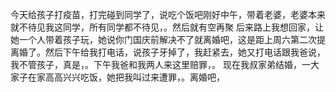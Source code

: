 今天给孩子打疫苗，打完碰到同学了，说吃个饭吧刚好中午，带着老婆，老婆本来就不待见我这同学，所有同学都不待见，。然后就有空再聚
后来路上我想回家，让她一个人带着孩子玩，她说你门国庆前解决不了就离婚吧，这是距上周六第二次提离婚了。然后下午给我打电话，说孩子牙掉了，我赶紧去，她又打电话跟我爸说，我不管孩子，真是，。下午我爸和我两人来这里赔罪，。  现在我叔家弟结婚，一大家子在家高高兴兴吃饭，她把我叫过来遭罪，。离婚吧，
